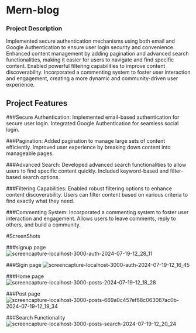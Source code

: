 
# Mern-blog

### Project Description

Implemented secure authentication mechanisms using both email and Google Authentication to ensure user login security and convenience. Enhanced content management by adding pagination and advanced search functionalities, making it easier for users to navigate and find specific content. Enabled powerful filtering capabilities to improve content discoverability. Incorporated a commenting system to foster user interaction and engagement, creating a more dynamic and community-driven user experience.


## Project Features

###Secure Authentication:
Implemented email-based authentication for secure user login.
Integrated Google Authentication for seamless social login.

###Pagination:
Added pagination to manage large sets of content efficiently.
Improved user experience by breaking down content into manageable pages.

###Advanced Search:
Developed advanced search functionalities to allow users to find specific content quickly.
Included keyword-based and filter-based search options.

###Filtering Capabilities:
Enabled robust filtering options to enhance content discoverability.
Users can filter content based on various criteria to find exactly what they need.

###Commenting System:
Incorporated a commenting system to foster user interaction and engagement.
Allows users to leave comments, reply to others, and build a community.

#ScreenShots

###signup page
![screencapture-localhost-3000-auth-2024-07-19-12_28_11](https://github.com/user-attachments/assets/b0ae513b-a370-4d60-a27d-e6e41634e38d)

###Sigin page
![screencapture-localhost-3000-auth-2024-07-19-12_16_45](https://github.com/user-attachments/assets/81631711-8926-4873-9dc1-63bb890f8e1e)

###Home page
![screencapture-localhost-3000-posts-2024-07-19-12_18_28](https://github.com/user-attachments/assets/3773d9ed-4605-4e7e-8afd-d8dbb9776113)

###Post page
![screencapture-localhost-3000-posts-669a0c457ef68c063067ac0b-2024-07-19-12_19_34](https://github.com/user-attachments/assets/c04a4f54-8646-4b7f-9939-80776d91af8b)

###Search Functionality
![screencapture-localhost-3000-posts-search-2024-07-19-12_20_24](https://github.com/user-attachments/assets/54b9640b-95ff-4342-a9f4-0c3deb26f0de)

